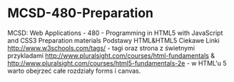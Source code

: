 # MCSD-480-Preparation
MCSD: Web Applications - 480 - Programming in HTML5 with JavaScript and CSS3 Preparation materials
Podstawy HTML&HTML5
Ciekawe Linki
http://www.w3schools.com/tags/ - tagi oraz strona z świetnymi przykladami
http://www.pluralsight.com/courses/html-fundamentals & http://www.pluralsight.com/courses/html5-fundamentals-2e - w HTML'u 5 warto obejrzeć całe rozdziały forms i canvas.